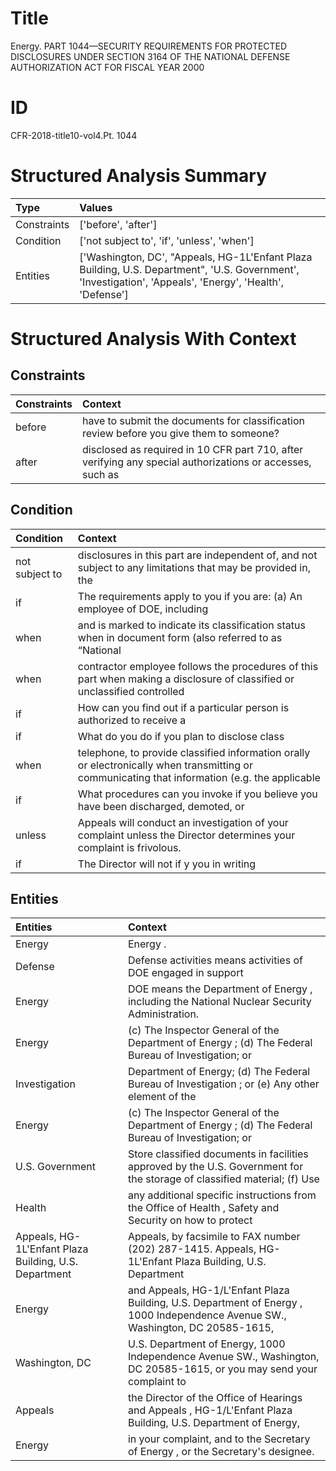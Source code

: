 # Title

 Energy. PART 1044—SECURITY REQUIREMENTS FOR PROTECTED DISCLOSURES UNDER SECTION 3164 OF THE NATIONAL DEFENSE AUTHORIZATION ACT FOR FISCAL YEAR 2000


# ID

 CFR-2018-title10-vol4.Pt. 1044


# Structured Analysis Summary

| Type        | Values                                                                                                                                                    |
|:------------|:----------------------------------------------------------------------------------------------------------------------------------------------------------|
| Constraints | ['before', 'after']                                                                                                                                       |
| Condition   | ['not subject to', 'if', 'unless', 'when']                                                                                                                |
| Entities    | ['Washington, DC', "Appeals, HG-1L'Enfant Plaza Building, U.S. Department", 'U.S. Government', 'Investigation', 'Appeals', 'Energy', 'Health', 'Defense'] |


# Structured Analysis With Context

 


## Constraints

| Constraints   | Context                                                                                                   |
|:--------------|:----------------------------------------------------------------------------------------------------------|
| before        | have to submit the documents for classification review before  you give them to someone?                  |
| after         | disclosed as required in 10 CFR part 710, after verifying any special authorizations or accesses, such as |


## Condition

| Condition      | Context                                                                                                                                        |
|:---------------|:-----------------------------------------------------------------------------------------------------------------------------------------------|
| not subject to | disclosures in this part are independent of, and not subject to any limitations that may be provided in, the                                   |
| if             | The requirements apply to you  if you are: (a) An employee of DOE, including                                                                   |
| when           | and is marked to indicate its classification status when in document form (also referred to as &#8220;National                                 |
| when           | contractor employee follows the procedures of this part when making a disclosure of classified or unclassified controlled                      |
| if             | How can you find out  if a particular person is authorized to receive a                                                                        |
| if             | What do you do  if  you plan to disclose class                                                                                                 |
| when           | telephone, to provide classified information orally or electronically when transmitting or communicating that information (e.g. the applicable |
| if             | What procedures can you invoke  if you believe you have been discharged, demoted, or                                                           |
| unless         | Appeals will conduct an investigation of your complaint unless  the Director determines your complaint is frivolous.                           |
| if             | The Director will not if y you in writing                                                                                                      |


## Entities

| Entities                                              | Context                                                                                                                         |
|:------------------------------------------------------|:--------------------------------------------------------------------------------------------------------------------------------|
| Energy                                                | Energy .                                                                                                                        |
| Defense                                               | Defense activities means activities of DOE engaged in support                                                                   |
| Energy                                                | DOE means the Department of  Energy , including the National Nuclear Security Administration.                                   |
| Energy                                                | (c) The Inspector General of the Department of Energy ; (d) The Federal Bureau of Investigation; or                             |
| Investigation                                         | Department of Energy; (d) The Federal Bureau of Investigation ; or (e) Any other element of the                                 |
| Energy                                                | (c) The Inspector General of the Department of Energy ; (d) The Federal Bureau of Investigation; or                             |
| U.S. Government                                       | Store classified documents in facilities approved by the U.S. Government for the storage of classified material; (f) Use        |
| Health                                                | any additional specific instructions from the Office of Health , Safety and Security on how to protect                          |
| Appeals, HG-1L'Enfant Plaza Building, U.S. Department | Appeals, by facsimile to FAX number (202) 287-1415. Appeals, HG-1L'Enfant Plaza Building, U.S. Department                       |
| Energy                                                | and Appeals, HG-1/L'Enfant Plaza Building, U.S. Department of Energy , 1000 Independence Avenue SW., Washington, DC 20585-1615, |
| Washington, DC                                        | U.S. Department of Energy, 1000 Independence Avenue SW., Washington, DC 20585-1615, or you may send your complaint to           |
| Appeals                                               | the Director of the Office of Hearings and Appeals , HG-1/L'Enfant Plaza Building, U.S. Department of Energy,                   |
| Energy                                                | in your complaint, and to the Secretary of Energy , or the Secretary's designee.                                                |


